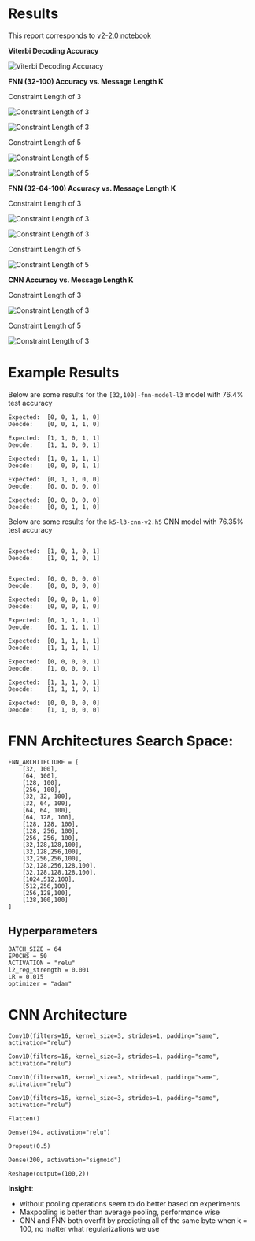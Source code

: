 
# Results

This report corresponds to [v2-2.0 notebook](https://github.com/Michael-Tu/radioML/blob/master/ecc-v2-v2.0.ipynb)

**Viterbi Decoding Accuracy**

![Viterbi Decoding Accuracy](img/viterbi-accuracy-l3-vs-k.png)


**FNN (32-100) Accuracy vs. Message Length K**

Constraint Length of 3

![Constraint Length of 3](img/[32,100]-fnn-model-l3-vs-k.png)

![Constraint Length of 3](img/[32,100]-fnn-model-l3-vs-k-v2.png)

Constraint Length of 5

![Constraint Length of 5](img/[32,100]-fnn-model-l5-vs-k.png)

![Constraint Length of 5](img/[32,100]-fnn-model-l5-vs-k-v2.png)

**FNN (32-64-100) Accuracy vs. Message Length K**

Constraint Length of 3

![Constraint Length of 3](img/[32,64,100]-fnn-model-l3-vs-k.png)

![Constraint Length of 3](img/[32,64,100]-fnn-model-l3-vs-k-v2.png)

Constraint Length of 5

![Constraint Length of 5](img/[32,64,100]-fnn-model-l5-vs-k.png)

**CNN Accuracy vs. Message Length K**

Constraint Length of 3

![Constraint Length of 3](img/cnn-model-l3-vs-k.png)

Constraint Length of 5

![Constraint Length of 3](img/cnn-model-l5-vs-k.png)



# Example Results

Below are some results for the `[32,100]-fnn-model-l3` model with 76.4% test accuracy

```
Expected:  [0, 0, 1, 1, 0]
Deocde:    [0, 0, 1, 1, 0]

Expected:  [1, 1, 0, 1, 1]
Deocde:    [1, 1, 0, 0, 1]

Expected:  [1, 0, 1, 1, 1]
Deocde:    [0, 0, 0, 1, 1]

Expected:  [0, 1, 1, 0, 0]
Deocde:    [0, 0, 0, 0, 0]

Expected:  [0, 0, 0, 0, 0]
Deocde:    [0, 0, 1, 1, 0]
```


Below are some results for the `k5-l3-cnn-v2.h5` CNN model with 76.35% test accuracy

```

Expected:  [1, 0, 1, 0, 1]
Deocde:    [1, 0, 1, 0, 1]


Expected:  [0, 0, 0, 0, 0]
Deocde:    [0, 0, 0, 0, 0]

Expected:  [0, 0, 0, 1, 0]
Deocde:    [0, 0, 0, 1, 0]

Expected:  [0, 1, 1, 1, 1]
Deocde:    [0, 1, 1, 1, 1]

Expected:  [0, 1, 1, 1, 1]
Deocde:    [1, 1, 1, 1, 1]

Expected:  [0, 0, 0, 0, 1]
Deocde:    [1, 0, 0, 0, 1]

Expected:  [1, 1, 1, 0, 1]
Deocde:    [1, 1, 1, 0, 1]

Expected:  [0, 0, 0, 0, 0]
Deocde:    [1, 1, 0, 0, 0]

```


# FNN Architectures Search Space:

```
FNN_ARCHITECTURE = [
    [32, 100],
    [64, 100],
    [128, 100],
    [256, 100],
    [32, 32, 100],
    [32, 64, 100],
    [64, 64, 100],
    [64, 128, 100],
    [128, 128, 100],
    [128, 256, 100],
    [256, 256, 100],
    [32,128,128,100],
    [32,128,256,100],
    [32,256,256,100],
    [32,128,256,128,100],
    [32,128,128,128,100],
    [1024,512,100],
    [512,256,100],
    [256,128,100],
    [128,100,100]
]
```


## Hyperparameters

```
BATCH_SIZE = 64
EPOCHS = 50
ACTIVATION = "relu"
l2_reg_strength = 0.001
LR = 0.015
optimizer = "adam"
```
 
# CNN Architecture

```
Conv1D(filters=16, kernel_size=3, strides=1, padding="same", activation="relu")

Conv1D(filters=16, kernel_size=3, strides=1, padding="same", activation="relu")

Conv1D(filters=16, kernel_size=3, strides=1, padding="same", activation="relu")

Conv1D(filters=16, kernel_size=3, strides=1, padding="same", activation="relu")

Flatten()

Dense(194, activation="relu")

Dropout(0.5)

Dense(200, activation="sigmoid")

Reshape(output=(100,2))
```

**Insight**: 

- without pooling operations seem to do better based on experiments
- Maxpooling is better than average pooling, performance wise
- CNN and FNN both overfit by predicting all of the same byte when k = 100, no matter what regularizations we use


